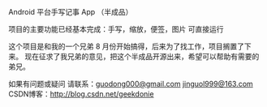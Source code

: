 Android 平台手写记事 App （半成品）

项目的主要功能已经基本完成：手写，缩放，便签，图片
可直接运行

这个项目是和我的一个兄弟 8 月份开始搞得，后来为了找工作，项目搁置了下来。 
现在征求了我兄弟的意见，把这个半成品开源出来，希望可以帮助有需要的弟兄。 

如果有问题或疑问
请联系：guodong000@gmail.com 
		jinguol999@163.com
CSDN博客：http://blog.csdn.net/geekdonie
